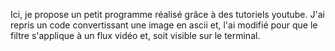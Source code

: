 Ici, je propose un petit programme réalisé grâce à des tutoriels youtube. J'ai repris un code convertissant une image en ascii et, l'ai modifié pour que le filtre s'applique à un flux vidéo et, soit visible sur le terminal.

